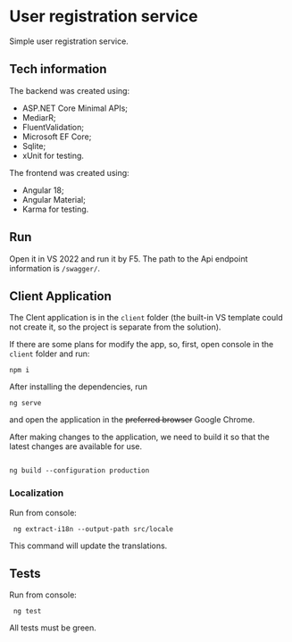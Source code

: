 # User registration service

Simple user registration service.

## Tech information

The backend was created using:
- ASP.NET Core Minimal APIs;
- MediarR;
- FluentValidation;
- Microsoft EF Core;
- Sqlite;
- xUnit for testing.


The frontend was created using:
- Angular 18;
- Angular Material;
- Karma for testing.

## Run

Open it in VS 2022 and run it by F5.
The path to the Api endpoint information is `/swagger/`.

## Client Application

The Clent application is in the `client` folder (the built-in VS template 
  could not create it, so the project is separate from the solution).

If there are some plans for modify the app, so, first, open console in the `client` folder
and run:

```
npm i
```

After installing the dependencies, run 
```
ng serve
```

and open the application in the ~~preferred browser~~ Google Chrome.

After making changes to the application, we need to build it so that the latest changes are available for use.

```

ng build --configuration production

```

### Localization

Run from console:

```
 ng extract-i18n --output-path src/locale
```

This command will update the translations.


## Tests

Run from console:

```
 ng test
```

All tests must be green.